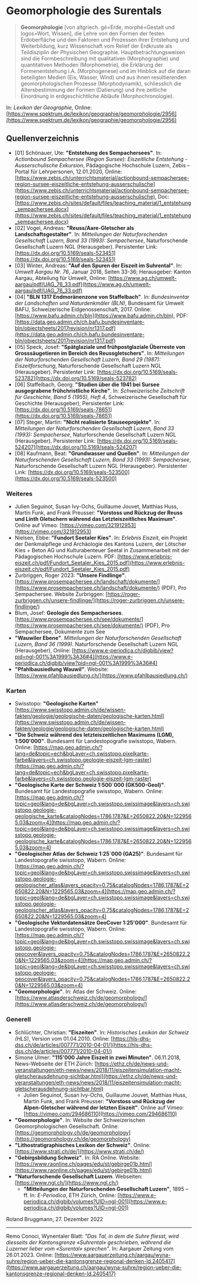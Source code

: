 
# Geomorphologie des Surentals

> **Geomorphologie** [von altgriech. gé=Erde, morphé=Gestalt und logos=Wort, Wissen], die Lehre von den Formen der festen Erdoberfläche und den Faktoren und Prozessen ihrer Entstehung und Weiterbildung, kurz Wissenschaft vom Relief der Erdkruste als Teildisziplin der Physischen Geographie. Hauptbetrachtungsweisen sind die Formbeschreibung mit qualitativen (Morphographie) und quantitativen Methoden (Morphometrie), die Erklärung der Formenentstehung i.A. (Morphogenese) und im Hinblick auf die daran beteiligten Medien (Eis, Wasser, Wind) und aus ihnen resultierenden geomorphologischen Prozesse (Morphodynamik), schliesslich die Altersbestimmung der Formen (Datierung) und ihre zeitliche Einordnung in erdgeschichtliche Abläufe (Morphochronologie).

In: *Lexikon der Geographie*, Online: [https://www.spektrum.de/lexikon/geographie/geomorphologie/2956](https://www.spektrum.de/lexikon/geographie/geomorphologie/2956)

## Quellenverzeichnis

* [01] Schönauer, Ute: **"Entstehung des Sempachersees"**. In: *Actionbound Sempachersee (Region Sursee): Eiszeitliche Entstehung - Ausserschulische Exkursion*, Pädagogische Hochschule Luzern, Zebis &ndash; Portal für Lehrpersonen, 12.01.2020, Online: [https://www.zebis.ch/unterrichtsmaterial/actionbound-sempachersee-region-sursee-eiszeitliche-entstehung-ausserschulische](https://www.zebis.ch/unterrichtsmaterial/actionbound-sempachersee-region-sursee-eiszeitliche-entstehung-ausserschulische), Doc: [https://www.zebis.ch/sites/default/files/teaching_material/1_entstehung_sempachersee.docx](https://www.zebis.ch/sites/default/files/teaching_material/1_entstehung_sempachersee.docx)
* [02] Vogel, Andreas: **"Reuss/Aare-Gletscher als Landschaftsgestalter"**. In: *Mitteilungen der Naturforschenden Gesellschaft Luzern, Band 33 (1993): Sempachersee*, Naturforschende Gesellschaft Luzern NGL (Herausgeber). Persistenter Link: [https://dx.doi.org/10.5169/seals-523451](https://dx.doi.org/10.5169/seals-523451)
* [03] Winter, Andreas: **"Auf den Spuren der Eiszeit im Suhrental"**. In: *Umwelt Aargau Nr. 76*, Januar 2018, Seiten 33-36; Herausgeber: Kanton Aargau, Abteilung für Umwelt, Online: [https://www.ag.ch/umwelt-aargau/pdf/UAG_76_33.pdf](https://www.ag.ch/umwelt-aargau/pdf/UAG_76_33.pdf)
* [04] **"BLN 1317 Endmoränenzone von Staffelbach"**. In: *Bundesinventar der Landschaften und Naturdenkmäler (BLN)*, Bundesamt für Umwelt BAFU, Schweizerische Eidgenossenschaft, 2017. Online: [https://www.bafu.admin.ch/bln](https://www.bafu.admin.ch/bln), PDF: [https://data.geo.admin.ch/ch.bafu.bundesinventare-bln/objectsheets/2017revision/nr1317.pdf](https://data.geo.admin.ch/ch.bafu.bundesinventare-bln/objectsheets/2017revision/nr1317.pdf)
* [05] Speck, Josef: **"Spätglaziale und frühpostglaziale Überreste von Grosssäugetieren im Bereich des Reussgletschers"**. In: *Mitteilungen der Naturforschenden Gesellschaft Luzern, Band 29 (1987): Eiszeitforschung*, Naturforschende Gesellschaft Luzern NGL (Herausgeber). Persistenter Link: [https://dx.doi.org/10.5169/seals-523782](https://dx.doi.org/10.5169/seals-523782)
* [06] Staffelbach, Georg: **"Studien über die 1941 bei Sursee ausgegrabene frühchristliche Kirche"**. In: *Schweizerische Zeitschrift für Geschichte, Band 5 (1955), Heft 4*, Schweizerische Gesellschaft für Geschichte (Herausgeber), Persistenter Link: [https://dx.doi.org/10.5169/seals-78651](https://dx.doi.org/10.5169/seals-78651)
* [07] Steger, Martin: **"Nicht realisierte Stauseeprojekte"**. In: *Mitteilungen der Naturforschenden Gesellschaft Luzern, Band 33 (1993): Sempachersee*, Naturforschende Gesellschaft Luzern NGL (Herausgeber). Persistenter Link: [https://dx.doi.org/10.5169/seals-524207](https://dx.doi.org/10.5169/seals-524207)
* [08] Kaufmann, Beat: **"Grundwasser und Quellen"**. In: *Mitteilungen der Naturforschenden Gesellschaft Luzern, Band 33 (1993): Sempachersee*, Naturforschende Gesellschaft Luzern NGL (Herausgeber). Persistenter Link: [https://dx.doi.org/10.5169/seals-523500](https://dx.doi.org/10.5169/seals-523500)

<div style='page-break-after: always'></div>

### Weiteres

* Julien Seguinot, Susan Ivy-Ochs, Guillaume Jouvet, Matthias Huss, Martin Funk, and Frank Preusser: **"Vorstoss und Rückzug der Reuss und Linth Gletschern während das Letzteiszeitliches Maximum"**. Online auf Vimeo: [https://vimeo.com/321912953](https://vimeo.com/321912953)
* Nielsen, Ebbe: **"Fundort Seetaler Kies"**. In: *Erlebnis Eiszeit*, ein Projekt der Denkmalpflege und Archäologie des Kantons Luzern, der Lötscher Kies + Beton AG und Kulturabenteuer Seetal in Zusammenarbeit mit der Pädagogischen Hochschule Luzern. PDF: [https://www.erlebnis-eiszeit.ch/pdf/Fundort_Seetaler_Kies_2015.pdf](https://www.erlebnis-eiszeit.ch/pdf/Fundort_Seetaler_Kies_2015.pdf)
* Zurbriggen, Roger 2023: **"Unsere Findlinge"**. [https://www.prosempachersee.ch/landschaft/dokumente/](https://www.prosempachersee.ch/landschaft/dokumente/) (PDF), Pro Sempachersee. Website Zurbriggen: [https://roger-zurbriggen.ch/unsere-findlinge/](https://roger-zurbriggen.ch/unsere-findlinge/)
* Blum, Josef: **Geologie des Sempachersees**. [https://www.prosempachersee.ch/see/dokumente/](https://www.prosempachersee.ch/see/dokumente/) (PDF), Pro Sempachersee, Dokumente zum See
* **"Wauwiler Ebene"**. *Mitteilungen der Naturforschenden Gesellschaft Luzern, Band 36 (1999)*. Naturforschende Gesellschaft Luzern NGL (Herausgeber), Online: [https://www.e-periodica.ch/digbib/view?pid=ngl-001%3A1999%3A36#4](https://www.e-periodica.ch/digbib/view?pid=ngl-001%3A1999%3A36#4)
* **"Pfahlbausiedlung Wauwil"**. Website: [https://www.pfahlbausiedlung.ch/](https://www.pfahlbausiedlung.ch/)

### Karten

* Swisstopo: **"Geologische Karten"** [https://www.swisstopo.admin.ch/de/wissen-fakten/geologie/geologische-daten/geologische-karten.html](https://www.swisstopo.admin.ch/de/wissen-fakten/geologie/geologische-daten/geologische-karten.html)
* **"Die Schweiz während des letzteiszeitlichen Maximums (LGM), 1:500'000"**. Bundesamt für Landestopografie swisstopo, Wabern. Online: [https://map.geo.admin.ch/?lang=de&topic=ech&bgLayer=ch.swisstopo.pixelkarte-farbe&layers=ch.swisstopo.geologie-eiszeit-lgm-raster](https://map.geo.admin.ch/?lang=de&topic=ech&bgLayer=ch.swisstopo.pixelkarte-farbe&layers=ch.swisstopo.geologie-eiszeit-lgm-raster)
* **"Geologische Karte der Schweiz 1:500`000 (GK500-Geol)"**. Bundesamt für Landestopografie swisstopo, Wabern. Online: [https://map.geo.admin.ch/?topic=geol&lang=de&bgLayer=ch.swisstopo.swissimage&layers=ch.swisstopo.geologie-geologische_karte&catalogNodes=1786,1787&E=2650822.20&N=1229565.03&zoom=4](https://map.geo.admin.ch/?topic=geol&lang=de&bgLayer=ch.swisstopo.swissimage&layers=ch.swisstopo.geologie-geologische_karte&catalogNodes=1786,1787&E=2650822.20&N=1229565.03&zoom=4)
* **"Geologischer Atlas der Schweiz 1:25`000 (GA25)"**. Bundesamt für Landestopografie swisstopo, Wabern. Online: [https://map.geo.admin.ch/?topic=geol&lang=de&bgLayer=ch.swisstopo.swissimage&layers=ch.swisstopo.geologie-geologischer_atlas&layers_opacity=0.75&catalogNodes=1786,1787&E=2650822.20&N=1229565.03&zoom=4](https://map.geo.admin.ch/?topic=geol&lang=de&bgLayer=ch.swisstopo.swissimage&layers=ch.swisstopo.geologie-geologischer_atlas&layers_opacity=0.75&catalogNodes=1786,1787&E=2650822.20&N=1229565.03&zoom=4)
* **"Geologische Vektordatensätze GeoCover 1:25'000"**. Bundesamt für Landestopografie swisstopo, Wabern. Online: [https://map.geo.admin.ch/?topic=geol&lang=de&bgLayer=ch.swisstopo.swissimage&layers=ch.swisstopo.geologie-geocover&layers_opacity=0.75&catalogNodes=1786,1787&E=2650822.20&N=1229565.03&zoom=4](https://map.geo.admin.ch/?topic=geol&lang=de&bgLayer=ch.swisstopo.swissimage&layers=ch.swisstopo.geologie-geocover&layers_opacity=0.75&catalogNodes=1786,1787&E=2650822.20&N=1229565.03&zoom=4)
* **"Geomorphologie"**. In: Atlas der Schweiz. Online: [https://www.atlasderschweiz.ch/de/geomorphology/](https://www.atlasderschweiz.ch/de/geomorphology/)

### Generell

* Schlüchter, Christian: **"Eiszeiten"**. In: *Historisches Lexikon der Schweiz (HLS)*, Version vom 01.04.2010. Online: [https://hls-dhs-dss.ch/de/articles/007771/2010-04-01/](https://hls-dhs-dss.ch/de/articles/007771/2010-04-01/)
* Simone Ulmer: **"115'000 Jahre Eiszeit in zwei Minuten"**. 06.11.2018, News-Webseite der ETH Zürich: [https://ethz.ch/de/news-und-veranstaltungen/eth-news/news/2018/11/eiszeitensimulation-macht-gletscherausdehnung-sichtbar.html](https://ethz.ch/de/news-und-veranstaltungen/eth-news/news/2018/11/eiszeitensimulation-macht-gletscherausdehnung-sichtbar.html)
  * Julien Seguinot, Susan Ivy-Ochs, Guillaume Jouvet, Matthias Huss, Martin Funk, and Frank Preusser: **"Vorstoss und Rückzug der Alpen-Gletscher während der letzten Eiszeit"**. Online auf Vimeo: [https://vimeo.com/294686110](https://vimeo.com/294686110)
* **"Geomorphologie"**. In: Website der Schweizerischen Geomorphologischen Gesellschaft. Online: [https://geomorphology.ch/de/geomorphology](https://geomorphology.ch/de/geomorphology)
* **"Lithostratigraphisches Lexikon der Schweiz"**. Online: [https://www.strati.ch/de/](https://www.strati.ch/de/)
* **"Gebirgsbildung Schweiz"**. In: RA Online. Website: [https://www.raonline.ch/pages/edu/st/gebirge01b.html](https://www.raonline.ch/pages/edu/st/gebirge01b.html)
* **"Naturforschende Gesellschaft Luzern**. Webseiten: [https://www.ngl.ch/](https://www.ngl.ch/)
  * **"Mitteilungen der Naturforschenden Gesellschaft Luzern"**, 1895 – ff. In: *E-Periodica*, ETH Zürich, Online: [https://www.e-periodica.ch/digbib/volumes?UID=ngl-001](https://www.e-periodica.ch/digbib/volumes?UID=ngl-001)

Roland Bruggmann, 27. Dezember 2022

---

Remo Conoci, Wynentaler Blatt: *"Das Tal, in dem die Suhre fliesst, wird diesseits der Kantonsgrenze «Suhrental» geschrieben, während die Luzerner lieber vom «Surental» sprechen"*. In: Aargauer Zeitung vom 26.01.2023. Online: [https://www.aargauerzeitung.ch/aargau/wyna-suhre/region-ueber-die-kantonsgrenze-regional-denken-ld.2405417](https://www.aargauerzeitung.ch/aargau/wyna-suhre/region-ueber-die-kantonsgrenze-regional-denken-ld.2405417)

